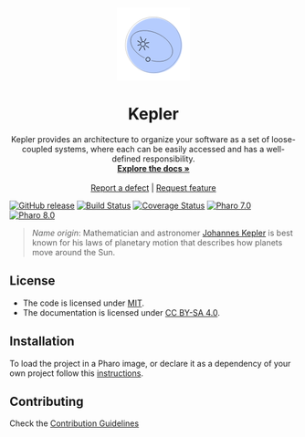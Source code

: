 <p align="center"><img src="assets/logos/128.png">
 <h1 align="center">Kepler</h1>
  <p align="center">
    Kepler provides an architecture to organize your software as a set of loose-coupled systems, where each can be easily accessed and has a well-defined responsibility.
    <br>
    <a href="docs/"><strong>Explore the docs »</strong></a>
    <br>
    <br>
    <a href="https://github.com/ba-st/Kepler/issues/new?labels=Type%3A+Defect">Report a defect</a>
    |
    <a href="https://github.com/ba-st/Kepler/issues/new?labels=Type%3A+Feature">Request feature</a>
  </p>
</p>

[![GitHub release](https://img.shields.io/github/release/ba-st/Kepler.svg)](https://github.com/ba-st/Kepler/releases/latest)
[![Build Status](https://github.com/ba-st/Kepler/workflows/Build/badge.svg?branch=release-candidate)](https://github.com/ba-st/Kepler/actions?query=workflow%3ABuild)
[![Coverage Status](https://codecov.io/github/ba-st/Kepler/coverage.svg?branch=release-candidate)](https://codecov.io/gh/ba-st/Kepler/branch/release-candidate)
[![Pharo 7.0](https://img.shields.io/badge/Pharo-7.0-informational)](https://pharo.org)
[![Pharo 8.0](https://img.shields.io/badge/Pharo-8.0-informational)](https://pharo.org)

> *Name origin*: Mathematician and astronomer [Johannes Kepler](https://en.wikipedia.org/wiki/Johannes_Kepler) is best known for his laws of planetary motion that describes how planets move around the Sun.

## License
- The code is licensed under [MIT](LICENSE).
- The documentation is licensed under [CC BY-SA 4.0](http://creativecommons.org/licenses/by-sa/4.0/).

## Installation

To load the project in a Pharo image, or declare it as a dependency of your own project follow this [instructions](docs/Installation.md).

## Contributing

Check the [Contribution Guidelines](CONTRIBUTING.md)
